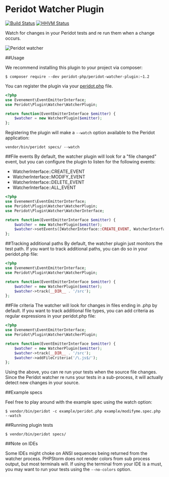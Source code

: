 Peridot Watcher Plugin
======================

[![Build Status](https://travis-ci.org/peridot-php/peridot-watcher-plugin.png)](https://travis-ci.org/peridot-php/peridot-watcher-plugin) [![HHVM Status](http://hhvm.h4cc.de/badge/peridot-php/peridot-watcher-plugin.svg)](http://hhvm.h4cc.de/package/peridot-php/peridot-watcher-plugin)

Watch for changes in your Peridot tests and re run them when a change occurs.

![Peridot watcher](https://raw.github.com/peridot-php/peridot-watcher-plugin/master/watcher.gif "Peridot watcher in action")

##Usage

We recommend installing this plugin to your project via composer:

```
$ composer require --dev peridot-php/peridot-watcher-plugin:~1.2
```

You can register the plugin via your [peridot.php](http://peridot-php.github.io/#plugins) file.

```php
<?php
use Evenement\EventEmitterInterface;
use Peridot\Plugin\Watcher\WatcherPlugin;

return function(EventEmitterInterface $emitter) {
    $watcher = new WatcherPlugin($emitter);
};
```

Registering the plugin will make a `--watch` option available to the Peridot application:

```
vendor/bin/peridot specs/ --watch
```

##File events
By default, the watcher plugin will look for a "file changed" event, but you can configure the plugin to listen for the following events:

* WatcherInterface::CREATE_EVENT
* WatcherInterface::MODIFY_EVENT
* WatcherInterface::DELETE_EVENT
* WatcherInterface::ALL_EVENT

```php
<?php
use Evenement\EventEmitterInterface;
use Peridot\Plugin\Watcher\WatcherPlugin;
use Peridot\Plugin\Watcher\WatcherInterface;

return function(EventEmitterInterface $emitter) {
    $watcher = new WatcherPlugin($emitter);
    $watcher->setEvents([WatcherInterface::CREATE_EVENT, WatcherInterface::MODIFY_EVENT]);
};
```

##Tracking additional paths
By default, the watcher plugin just monitors the test path. If you want to track additional paths, you can do so in your peridot.php file:

```php
<?php
use Evenement\EventEmitterInterface;
use Peridot\Plugin\Watcher\WatcherPlugin;

return function(EventEmitterInterface $emitter) {
    $watcher = new WatcherPlugin($emitter);
    $watcher->track(__DIR__ . '/src');
};
```

##File criteria
The watcher will look for changes in files ending in .php by default. If you want to track additional
file types, you can add criteria as regular expressions in your peridot.php file:

```php
<?php
use Evenement\EventEmitterInterface;
use Peridot\Plugin\Watcher\WatcherPlugin;

return function(EventEmitterInterface $emitter) {
    $watcher = new WatcherPlugin($emitter);
    $watcher->track(__DIR__ . '/src');
    $watcher->addFileCriteria('/\.js$/');
};
```

Using the above, you can re run your tests when the source file changes. Since the Peridot watcher re runs your tests
in a sub-process, it will actually detect new changes in your source.

##Example specs

Feel free to play around with the example spec using the watch option:

```
$ vendor/bin/peridot -c example/peridot.php example/modifyme.spec.php --watch
```


##Running plugin tests

```
$ vendor/bin/peridot specs/
```

##Note on IDEs

Some IDEs might choke on ANSI sequences being returned from the watcher process. PHPStorm does not render colors
from sub process output, but most terminals will. If using the terminal from your IDE is a must, you may want to run your
tests using the `--no-colors` option.
